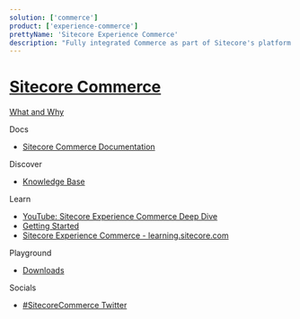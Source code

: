 ```yaml
---
solution: ['commerce']
product: ['experience-commerce']
prettyName: 'Sitecore Experience Commerce'
description: "Fully integrated Commerce as part of Sitecore's platform DXP"
---
```


# [Sitecore Commerce]()

[What and Why]()

Docs

 - [Sitecore Commerce Documentation](https://doc.sitecore.com/en/developers/101/xc/)

Discover

 - [Knowledge Base]()

Learn

 - [YouTube: Sitecore Experience Commerce Deep Dive](https://www.youtube.com/watch?v=T0cn3yBbRro&list=PL1jJVFm_lGny-vqNPTv3VdBA_o31-Tq94)
 - [Getting Started](https://doc.sitecore.com/en/developers/101/sitecore-experience-commerce/getting-started-with-development.html)
 - [Sitecore Experience Commerce - learning.sitecore.com](https://learning.sitecore.com/pathway/sitecore-experience-commerce)

Playground

 - [Downloads](https://dev.sitecore.net/Downloads/Sitecore_Commerce.aspx)
 
Socials

  - [#SitecoreCommerce Twitter](https://twitter.com/search?q=%23sitecorecommerce&src=typed_query&f=live)